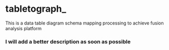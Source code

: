 # tabletograph_
This is a data table diagram schema mapping processing to achieve fusion analysis platform


### I will add a better description as soon as possible
